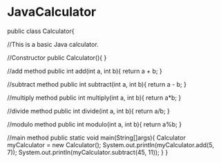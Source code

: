 # JavaCalculator

public class Calculator{

//This is a basic Java calculator.

  //Constructor
  public Calculator(){
  }

  //add method
  public int add(int a, int b){
    return a + b;
  }

  //subtract method
  public int subtract(int a, int b){
    return a - b;
  }

  //multiply method
  public int multiply(int a, int b){
    return a*b;
  }

  //divide method
  public int divide(int a, int b){
    return a/b;
  }

  //modulo method
  public int modulo(int a, int b){
    return a%b;
  }

  //main method
  public static void main(String[]args){
    Calculator myCalculator = new Calculator();
    System.out.println(myCalculator.add(5, 7));
    System.out.println(myCalculator.subtract(45, 11));
  }
}
